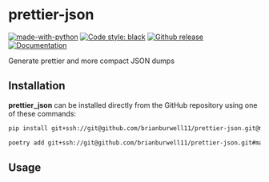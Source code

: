 # prettier-json

[![made-with-python](https://img.shields.io/badge/Made%20with-Python-1f425f.svg?style=flat-square)](https://www.python.org/)
[![Code style: black](https://img.shields.io/badge/code%20style-black-000000.svg?style=flat-square)](https://github.com/psf/black)
[![Github release](https://img.shields.io/badge/release-0.1.0-blue.svg?style=flat-square)](https://github.com/brianburwell11/prettier-json/releases/tag/0.1.0)
[![Documentation](https://img.shields.io/badge/-Documentation-2980b9.svg?logo=readthedocs&labelColor=2980b9&logoColor=FFFFFF&style=flat-square)][documentation]

Generate prettier and more compact JSON dumps

## Installation

**prettier_json** can be installed directly from the GitHub repository using one of these commands:

```sh
pip install git+ssh://git@github.com/brianburwell11/prettier-json.git@master
```

```sh
poetry add git+ssh://git@github.com/brianburwell11/prettier-json.git#master
```

## Usage

<!-- add simple usage instructions here  -->



<!-- links -->
[poetry]: https://python-poetry.org/docs/
[changelog]: docs/CHANGELOG.md
[documentation]: https://github.com/brianburwell11/prettier-json/wiki
